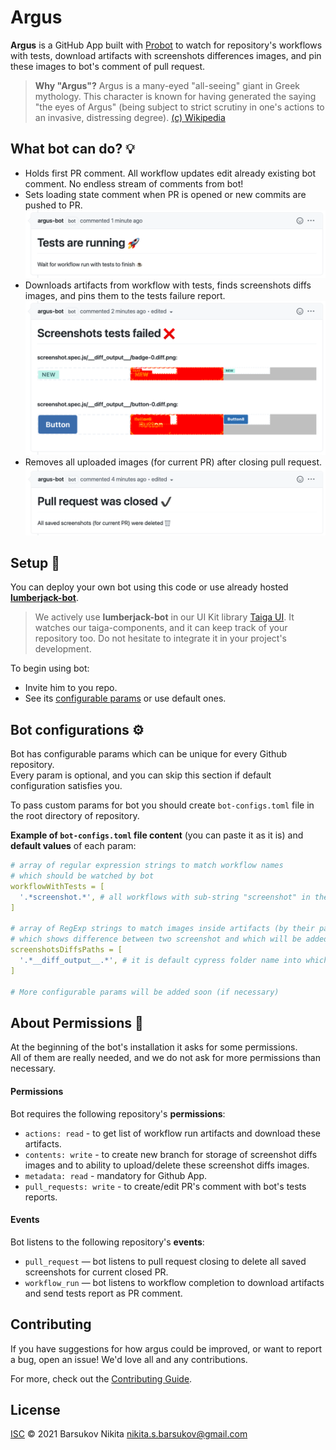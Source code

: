 # Argus
**Argus** is a GitHub App built with [Probot](https://github.com/probot/probot)
to watch for repository's workflows with tests, download artifacts with screenshots differences images,
and pin these images to bot's comment of pull request.

> **Why "Argus"?** Argus is a many-eyed  "all-seeing" giant in Greek mythology.
> This character is known for having generated the saying "the eyes of Argus"
> (being subject to strict scrutiny in one's actions to an invasive, distressing degree).
> [(c) Wikipedia](https://en.wikipedia.org/wiki/Argus_Panoptes)

## What bot can do? :bulb:
- Holds first PR comment.
All workflow updates edit already existing bot comment.
No endless stream of comments from bot!
- Sets loading state comment when PR is opened or new commits are pushed to PR.
![loading-demo](.demo/loading.png)
- Downloads artifacts from workflow with tests, finds screenshots diffs images, and pins them to the tests failure report.
![error-report-demo](.demo/error-report.png)
- Removes all uploaded images (for current PR) after closing pull request.
![closed-pr-demo](.demo/pr-closed.png)

## Setup :rocket:
You can deploy your own bot using this code
or use already hosted **[lumberjack-bot](https://github.com/apps/lumberjack-bot)**.

>We actively use **lumberjack-bot** in our UI Kit library [Taiga UI](https://github.com/TinkoffCreditSystems/taiga-ui).
It watches our taiga-components, and it can keep track of your repository too.
Do not hesitate to integrate it in your project's development.

To begin using bot:
- Invite him to you repo.
- See its [configurable params](#bot-configurations-gear) or use default ones.

## Bot configurations :gear:
Bot has configurable params which can be unique for every Github repository.<br>
Every param is optional, and you can skip this section if default configuration satisfies you.

To pass custom params for bot you should create `bot-configs.toml` file in the root directory of repository.

**Example of `bot-configs.toml` file content** (you can paste it as it is) and **default values** of each param:
```yaml
# array of regular expression strings to match workflow names
# which should be watched by bot
workflowWithTests = [
  '.*screenshot.*', # all workflows with sub-string "screenshot" in their names will be watched by bot 
]

# array of RegExp strings to match images inside artifacts (by their path or file name)
# which shows difference between two screenshot and which will be added to bot report comment
screenshotsDiffsPaths = [
  '.*__diff_output__.*', # it is default cypress folder name into which snapshot diffs are put
]

# More configurable params will be added soon (if necessary)
```

## About Permissions :closed_lock_with_key:
At the beginning of the bot's installation it asks for some permissions.<br>
All of them are really needed, and we do not ask for more permissions than necessary.

#### Permissions
Bot requires the following repository's **permissions**:
- `actions: read` - to get list of workflow run artifacts and download these artifacts.
- `contents: write` - to create new branch for storage of screenshot diffs images
and to ability to upload/delete these screenshot diffs images.
- `metadata: read` - mandatory for Github App.
- `pull_requests: write` - to create/edit PR's comment with bot's tests reports.

#### Events
Bot listens to the following repository's **events**:
- `pull_request` — bot listens to pull request closing to delete all saved screenshots for current closed PR.
- `workflow_run` — bot listens to workflow completion to download artifacts and send tests report as PR comment.

## Contributing

If you have suggestions for how argus could be improved, or want to report a bug, open an issue! We'd love all and any contributions.

For more, check out the [Contributing Guide](CONTRIBUTING.md).

## License

[ISC](LICENSE) © 2021 Barsukov Nikita <nikita.s.barsukov@gmail.com>
